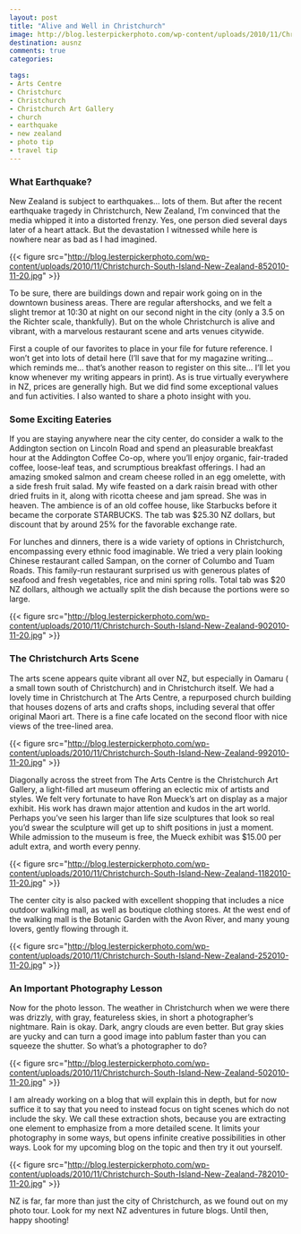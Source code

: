 ```yaml
---
layout: post
title: "Alive and Well in Christchurch"
image: http://blog.lesterpickerphoto.com/wp-content/uploads/2010/11/Christchurch-South-Island-New-Zealand-652010-11-20.jpg
destination: ausnz
comments: true
categories:

tags:
- Arts Centre
- Christchurc
- Christchurch
- Christchurch Art Gallery
- church
- earthquake
- new zealand
- photo tip
- travel tip
---
```

<h3>What Earthquake?</h3>
New Zealand is subject to earthquakes... lots of them. But after the recent earthquake tragedy in Christchurch, New Zealand, I’m convinced that the media whipped it into a distorted frenzy. Yes, one person died several days later of a heart attack. But the devastation I witnessed while here is nowhere near as bad as I had imagined.

{{< figure src="http://blog.lesterpickerphoto.com/wp-content/uploads/2010/11/Christchurch-South-Island-New-Zealand-852010-11-20.jpg" >}}

To be sure, there are buildings down and repair work going on in the downtown business areas. There are regular aftershocks, and we felt a slight tremor at 10:30 at night on our second night in the city (only a 3.5 on the Richter scale, thankfully). But on the whole Christchurch is alive and vibrant, with a marvelous restaurant scene and arts venues citywide.

First a couple of our favorites to place in your file for future reference. I won’t get into lots of detail here (I’ll save that for my magazine writing... which reminds me... that’s another reason to register on this site... I’ll let you know whenever my writing appears in print). As is true virtually everywhere in NZ, prices are generally high. But we did find some exceptional values and fun activities. I also wanted to share a photo insight with you.

<h3>Some Exciting Eateries</h3>
If you are staying anywhere near the city center, do consider a walk to the Addington section on Lincoln Road and spend an pleasurable breakfast hour at the Addington Coffee Co-op, where you’ll enjoy organic, fair-traded coffee, loose-leaf teas, and scrumptious breakfast offerings. I had an amazing smoked salmon and cream cheese rolled in an egg omelette, with a side fresh fruit salad. My wife feasted on a dark raisin bread with other dried fruits in it, along with ricotta cheese and jam spread. She was in heaven. The ambience is of an old coffee house, like Starbucks before it became the corporate STARBUCKS. The tab was $25.30 NZ dollars, but discount that by around 25% for the favorable exchange rate.

For lunches and dinners, there is a wide variety of options in Christchurch, encompassing every ethnic food imaginable. We tried a very plain looking Chinese restaurant called Sampan, on the corner of Columbo and Tuam Roads. This family-run restaurant surprised us with generous plates of seafood and fresh vegetables, rice and mini spring rolls. Total tab was $20 NZ dollars, although we actually split the dish because the portions were so large.

{{< figure src="http://blog.lesterpickerphoto.com/wp-content/uploads/2010/11/Christchurch-South-Island-New-Zealand-902010-11-20.jpg" >}}

<h3>The Christchurch Arts Scene</h3>
The arts scene appears quite vibrant all over NZ, but especially in Oamaru ( a small town south of Christchurch) and in Christchurch itself. We had a lovely time in Christchurch at The Arts Centre, a repurposed church building that houses dozens of arts and crafts shops, including several that offer original Maori art. There is a fine cafe located on the second floor with nice views of the tree-lined area.

{{< figure src="http://blog.lesterpickerphoto.com/wp-content/uploads/2010/11/Christchurch-South-Island-New-Zealand-992010-11-20.jpg" >}}

Diagonally across the street from The Arts Centre is the Christchurch Art Gallery, a light-filled art museum offering an eclectic mix of artists and styles. We felt very fortunate to have Ron Mueck’s art on display as a major exhibit. His work has drawn major attention and kudos in the art world. Perhaps you’ve seen his larger than life size sculptures that look so real you’d swear the sculpture will get up to shift positions in just a moment. While admission to the museum is free, the Mueck exhibit was $15.00 per adult extra, and worth every penny.

{{< figure src="http://blog.lesterpickerphoto.com/wp-content/uploads/2010/11/Christchurch-South-Island-New-Zealand-1182010-11-20.jpg" >}}

The center city is also packed with excellent shopping that includes a nice outdoor walking mall, as well as boutique clothing stores. At the west end of the walking mall is the Botanic Garden with the Avon River, and many young lovers, gently flowing through it.

{{< figure src="http://blog.lesterpickerphoto.com/wp-content/uploads/2010/11/Christchurch-South-Island-New-Zealand-252010-11-20.jpg" >}}

<h3>An Important Photography Lesson</h3>
Now for the photo lesson. The weather in Christchurch when we were there was drizzly, with gray, featureless skies, in short a photographer’s nightmare. Rain is okay. Dark, angry clouds are even better. But gray skies are yucky and can turn a good image into pablum faster than you can squeeze the shutter. So what’s a photographer to do?

{{< figure src="http://blog.lesterpickerphoto.com/wp-content/uploads/2010/11/Christchurch-South-Island-New-Zealand-502010-11-20.jpg" >}}

I am already working on a blog that will explain this in depth, but for now suffice it to say that you need to instead focus on tight scenes which do not include the sky. We call these extraction shots, because you are extracting one element to emphasize from a more detailed scene. It limits your photography in some ways, but opens infinite creative possibilities in other ways. Look for my upcoming blog on the topic and then try it out yourself.

{{< figure src="http://blog.lesterpickerphoto.com/wp-content/uploads/2010/11/Christchurch-South-Island-New-Zealand-782010-11-20.jpg" >}}

NZ is far, far more than just the city of Christchurch, as we found out on my photo tour. Look for my next NZ adventures in future blogs. Until then, happy shooting!